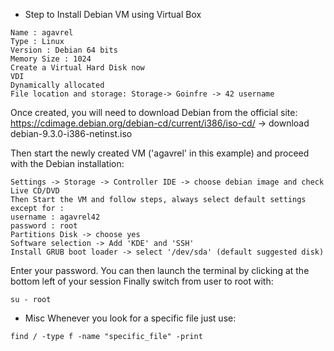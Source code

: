 * Step to Install Debian VM using Virtual Box

```
Name : agavrel
Type : Linux
Version : Debian 64 bits
Memory Size : 1024
Create a Virtual Hard Disk now
VDI
Dynamically allocated
File location and storage: Storage-> Goinfre -> 42 username

```

Once created, you will need to download Debian from the official site:
https://cdimage.debian.org/debian-cd/current/i386/iso-cd/ -> download debian-9.3.0-i386-netinst.iso

Then start the newly created VM ('agavrel' in this example) and proceed with the Debian installation:
```
Settings -> Storage -> Controller IDE -> choose debian image and check Live CD/DVD
Then Start the VM and follow steps, always select default settings except for :
username : agavrel42
password : root
Partitions Disk -> choose yes
Software selection -> Add 'KDE' and 'SSH'
Install GRUB boot loader -> select '/dev/sda' (default suggested disk)
```

Enter your password.
You can then launch the terminal by clicking at the bottom left of your session
Finally switch from user to root with:
```
su - root
```

* Misc
Whenever you look for a specific file just use:
```
find / -type f -name "specific_file" -print
```
